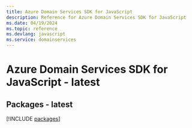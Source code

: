 ```yaml
---
title: Azure Domain Services SDK for JavaScript
description: Reference for Azure Domain Services SDK for JavaScript
ms.date: 04/19/2024
ms.topic: reference
ms.devlang: javascript
ms.service: domainservices
---
```

# Azure Domain Services SDK for JavaScript - latest
## Packages - latest
[!INCLUDE [packages](domain-services-index.md)]